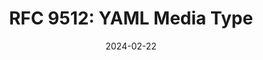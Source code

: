 ---
title: "RFC 9512: YAML Media Type"
date: 2024-02-22
externalLink: https://www.rfc-editor.org/rfc/rfc9512.html
---